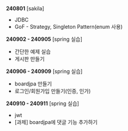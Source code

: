 **240801**
[sakila]
* JDBC
* GoF - Strategy, Singleton Pattern(enum 사용)<br/>

**240902 - 240905**
[spring 실습]
* 간단한 예제 실습
* 게시판 만들기<br/>

**240906 - 240909**
[spring 실습]
* boardjpa 만들기
* 로그인/회원가입 만들기(인증, 인가)<br/>

**240910 - 240911**
[spring 실습]
* jwt
* [과제] boardjpa에 댓글 기능 추가하기<br/>

